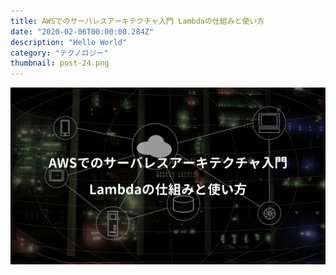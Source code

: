 ```yaml
---
title: AWSでのサーバレスアーキテクチャ入門 Lambdaの仕組みと使い方
date: "2020-02-06T00:00:00.284Z"
description: "Hello World"
category: "テクノロジー"
thumbnail: post-24.png
---
```


![](./post-24.png)